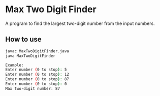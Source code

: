 # Max Two Digit Finder

A program to find the largest two-digit number from the input numbers.

## How to use
```bash
javac MaxTwoDigitFinder.java
java MaxTwoDigitFinder

Example:
Enter number (0 to stop): 5
Enter number (0 to stop): 12
Enter number (0 to stop): 87
Enter number (0 to stop): 0
Max two-digit number: 87
